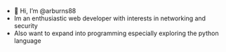 - 👋 Hi, I’m @arburns88
- Im an enthusiastic web developer with interests in networking and security
- Also want to expand into programming especially exploring the python language
